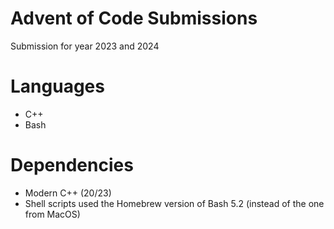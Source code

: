 # Advent of Code Submissions

Submission for year 2023 and 2024

# Languages

- C++
- Bash

# Dependencies

- Modern C++ (20/23)
- Shell scripts used the Homebrew version of Bash 5.2 (instead of the one from MacOS)
